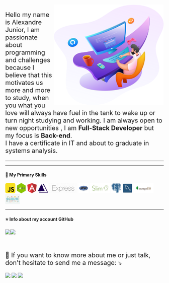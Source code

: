 <img src="web-developer.png" min-width="350px" max-width="350px" width="350px" align="right" alt="Alexandre Junior">

<p align="left" style="font-size: 20px"> 
   Hello my name is Alexandre Junior, I am passionate about programming and challenges because I believe that this motivates us more and more to study, when you what you love will always have fuel in the tank to wake up or turn night studying and working.
   I am always open to new opportunities , I am <strong>Full-Stack Developer</strong> but my focus is <strong>Back-end</strong>.<br>
    I have a certificate in IT and about to graduate in systems analysis.
</p>

----

----

#### 🚀 My Primary Skills

<code title="JavaScript"><img height="32" src="js.png" alt="Javascript"/></code>
<code title="Nodejs"><img height="32" src="node.png" alt="Nodejs"/></code>
<code title="Angular"><img height="32" src="angular.png" alt="Angular"/></code>
<code title="AdonisJs"><img height="32" src="adonis.png" alt="AdonisJs"/></code>
<code title="ExpressJs"><img height="32" src="express.png" alt="ExpressJs"/></code>
<code title="PHP"><img height="32" src="PHP.png" alt="PHP"/></code>
<code title="SlimPHP"><img height="32" src="slim.png" alt="PHP"/></code>
<code title="PostgreSQL"><img height="32" src="postgresql.png" alt="PostgreSQL"/></code>
<code title="MySQL"><img height="32" src="mysql.png" alt="MySQL"/></code>
<code title="MongoDb"><img height="32" src="mongodb.png" alt="MongoDb"/></code>
<code title="Scrum"><img height="32" src="scrum.png" alt="Scrum"/></code>

---

#### ⭐ Info about my account GitHub
<span align="left" style="display: flex; align-items: flex-start">
  <img src="https://github-readme-stats.vercel.app/api?username=insertjuninho&show_icons=true&theme=blueberry">
   <img src="https://github-readme-stats.vercel.app/api/top-langs/?username=insertjuninho&count_private=true&theme=blueberry"> 
</span>
<br><br>

<p align="left" style="font-size: 20px"> 
   💬 If you want to know more about me or just talk, don't hesitate to send me a message: ⤵️
</p>

<p align="left" >
  <a href="mailto:juniorsax3@gmail.com" alt="Gmail" target="_blank" title="Alexandre Junior Email">
  <img src="https://img.shields.io/badge/-Gmail-FF0000?style=flat-square&labelColor=FF0000&logo=gmail&logoColor=white"  height="28px"/></a>

  <a href="https://www.linkedin.com/in/junior-lima/" alt="Linkedin" target="_blank"  title="Alexandre Junior Linkedin">
  <img src="https://img.shields.io/badge/-Linkedin-0e76a8?style=flat-square&logo=Linkedin&logoColor=white"  height="28px"/></a>

  <a href="https://api.whatsapp.com/send?phone=5521968229563" alt="WhatsApp" target="_blank" title="Alexandre Junior WhatsApp">
  <img src="https://img.shields.io/badge/-WhatsApp-25d366?style=flat-square&labelColor=25d366&logo=whatsapp&logoColor=white" height="28px"/></a>

</p> 




